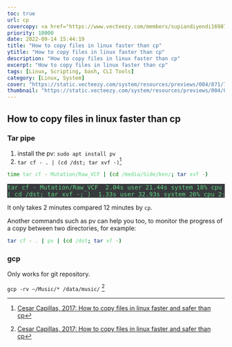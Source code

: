 ```yaml
---
toc: true
url: cp
covercopy: <a href="https://www.vecteezy.com/members/supiandiyendi169870">© supiandiyendi169870</a>
priority: 10000
date: 2022-09-14 15:44:19
title: "How to copy files in linux faster than cp"
ytitle: "How to copy files in linux faster than cp"
description: "How to copy files in linux faster than cp"
excerpt: "How to copy files in linux faster than cp"
tags: [Linux, Scripting, bash, CLI Tools]
category: [Linux, System]
cover: "https://static.vecteezy.com/system/resources/previews/004/871/788/non_2x/keyboard-keys-ctrl-c-and-ctrl-v-copy-and-paste-the-key-shortcuts-computer-icon-on-yellow-background-free-vector.jpg"
thumbnail: "https://static.vecteezy.com/system/resources/previews/004/871/788/non_2x/keyboard-keys-ctrl-c-and-ctrl-v-copy-and-paste-the-key-shortcuts-computer-icon-on-yellow-background-free-vector.jpg"
---
```



## How to copy files in linux faster than cp


### Tar pipe
1. install the pv: `sudo apt install pv`
2. `tar cf - . | (cd /dst; tar xvf -)`[^Cesar_Capillas_17]

```bash
time tar cf - Mutation/Raw_VCF | (cd /media/Side/ken/; tar xvf -)
```
<pre>
tar cf - Mutation/Raw_VCF  2.04s user 21.44s system 18% cpu 2:06.94 total
( cd /dst; tar xvf -; )  1.33s user 32.93s system 26% cpu 2:06.94 total
</pre>

It only takes 2 minutes compared 12 minutes by `cp`.

Another commands such as pv can help you too, to monitor the progress of a copy between two directories, for example:

```bash
tar cf - . | pv | (cd /dst; tar xf -)
```

### gcp

Only works for git repository.

`gcp -rv ~/Music/* /data/music/` [^Cesar_Capillas_17]










[^Cesar_Capillas_17]: [Cesar Capillas, 2017: How to copy files in linux faster and safer than cp](https://www.zylk.net/en/web-2-0/blog/-/blogs/how-to-copy-files-in-linux-faster-and-safer-than-cp)



























































<style>
pre {
  background-color:#38393d;
  color: #5fd381;
}
</style>
